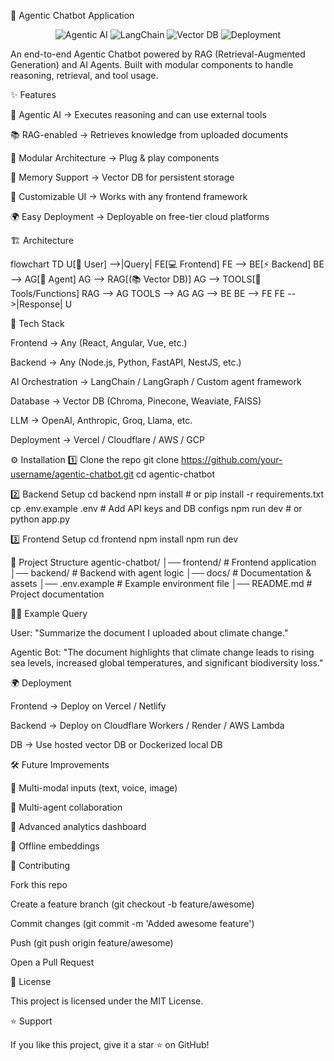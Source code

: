 🤖 Agentic Chatbot Application
<p align="center"> <img src="https://img.shields.io/badge/AI-Agentic-blue?logo=openai&logoColor=white" alt="Agentic AI"/> <img src="https://img.shields.io/badge/Framework-LangChain-green?logo=python&logoColor=white" alt="LangChain"/> <img src="https://img.shields.io/badge/DB-VectorDB-orange" alt="Vector DB"/> <img src="https://img.shields.io/badge/Deploy-Cloud/Vercel-black?logo=vercel&logoColor=white" alt="Deployment"/> </p>

An end-to-end Agentic Chatbot powered by RAG (Retrieval-Augmented Generation) and AI Agents.
Built with modular components to handle reasoning, retrieval, and tool usage.

✨ Features

🤖 Agentic AI → Executes reasoning and can use external tools

📚 RAG-enabled → Retrieves knowledge from uploaded documents

🧩 Modular Architecture → Plug & play components

💾 Memory Support → Vector DB for persistent storage

🎨 Customizable UI → Works with any frontend framework

🌍 Easy Deployment → Deployable on free-tier cloud platforms

🏗️ Architecture

flowchart TD
    U[🧑 User] -->|Query| FE[💻 Frontend]
    FE --> BE[⚡ Backend]
    BE --> AG[🤖 Agent]
    AG --> RAG[(📚 Vector DB)]
    AG --> TOOLS[🔧 Tools/Functions]
    RAG --> AG
    TOOLS --> AG
    AG --> BE
    BE --> FE
    FE -->|Response| U

🚀 Tech Stack

Frontend → Any (React, Angular, Vue, etc.)

Backend → Any (Node.js, Python, FastAPI, NestJS, etc.)

AI Orchestration → LangChain / LangGraph / Custom agent framework

Database → Vector DB (Chroma, Pinecone, Weaviate, FAISS)

LLM → OpenAI, Anthropic, Groq, Llama, etc.

Deployment → Vercel / Cloudflare / AWS / GCP

⚙️ Installation
1️⃣ Clone the repo
git clone https://github.com/your-username/agentic-chatbot.git
cd agentic-chatbot

2️⃣ Backend Setup
cd backend
npm install   # or pip install -r requirements.txt
cp .env.example .env   # Add API keys and DB configs
npm run dev   # or python app.py

3️⃣ Frontend Setup
cd frontend
npm install
npm run dev

📂 Project Structure
agentic-chatbot/
│── frontend/       # Frontend application
│── backend/        # Backend with agent logic
│── docs/           # Documentation & assets
│── .env.example    # Example environment file
│── README.md       # Project documentation

🧑‍💻 Example Query

User:
"Summarize the document I uploaded about climate change."

Agentic Bot:
"The document highlights that climate change leads to rising sea levels, increased global temperatures, and significant biodiversity loss."

🌍 Deployment

Frontend → Deploy on Vercel / Netlify

Backend → Deploy on Cloudflare Workers / Render / AWS Lambda

DB → Use hosted vector DB or Dockerized local DB

🛠️ Future Improvements

🔮 Multi-modal inputs (text, voice, image)

🔮 Multi-agent collaboration

🔮 Advanced analytics dashboard

🔮 Offline embeddings

🤝 Contributing

Fork this repo

Create a feature branch (git checkout -b feature/awesome)

Commit changes (git commit -m 'Added awesome feature')

Push (git push origin feature/awesome)

Open a Pull Request

📜 License

This project is licensed under the MIT License.

⭐ Support

If you like this project, give it a star ⭐ on GitHub!